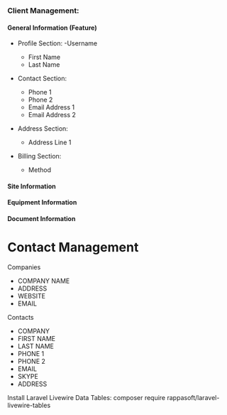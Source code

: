 ### Client Management:

#### General Information (Feature)
- Profile Section:
  -Username
  - First Name
  - Last Name

- Contact Section:
  - Phone 1
  - Phone 2
  - Email Address 1
  - Email Address 2

- Address Section:
  - Address Line 1

- Billing Section:
  - Method

#### Site Information
#### Equipment Information
#### Document Information


# Contact Management

Companies

-   COMPANY NAME
-   ADDRESS
-   WEBSITE
-   EMAIL

Contacts

-   COMPANY
-   FIRST NAME
-   LAST NAME
-   PHONE 1
-   PHONE 2
-   EMAIL
-   SKYPE
-   ADDRESS

Install Laravel Livewire Data Tables:
composer require rappasoft/laravel-livewire-tables
